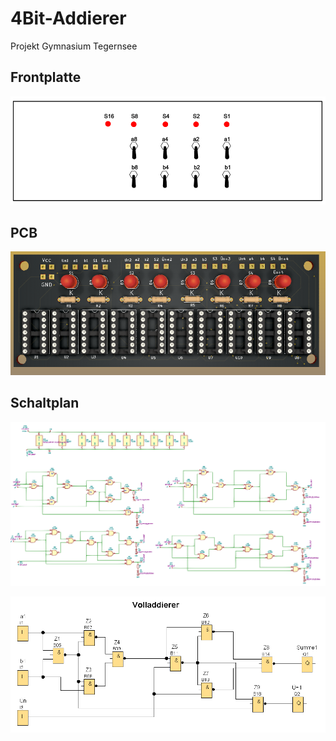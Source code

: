 # 4Bit-Addierer
Projekt Gymnasium Tegernsee

## Frontplatte
![image](https://github.com/frankyhub/png/blob/master/Frontplatte.png)


## PCB
![image](https://github.com/frankyhub/png/blob/master/4Bit_Addierer.png)

## Schaltplan
![image](https://github.com/frankyhub/png/blob/master/4Bit_Adierer.png)


![image](https://github.com/frankyhub/png/blob/master/Schaltplan%20Volladdierer.png)
